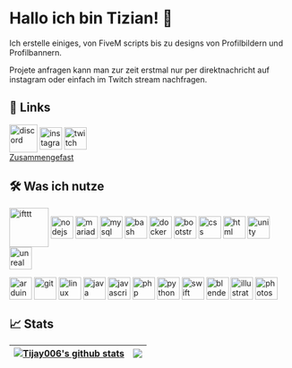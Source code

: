 # Hallo ich bin Tizian! 👋
Ich erstelle einiges, von FiveM scripts bis zu designs von Profilbildern und Profilbannern.

Projete anfragen kann man zur zeit erstmal nur per direktnachricht auf instagram oder einfach im Twitch stream nachfragen.

## 🔗 Links


<a href="https://dsc.gg/tijay006.exe" target="blank"><img align="center" src="https://raw.githubusercontent.com/rahuldkjain/github-profile-readme-generator/master/src/images/icons/Social/discord.svg" alt="discord" height="50" width="50" /></a>
<a href="https://www.instagram.com/tijay006" target="blank"><img align="center" src="https://raw.githubusercontent.com/rahuldkjain/github-profile-readme-generator/master/src/images/icons/Social/instagram.svg" alt="instagram" height="40" width="40" /></a>
<a href="https://www.twitch.tv/tijay06" target="blank"><img align="center" src="https://raw.githubusercontent.com/rahuldkjain/github-profile-readme-generator/master/src/images/icons/Social/twitch.svg" alt="twitch" height="40" width="40" /></a><br>
[Zusammengefast](https://direct.me/tijay006)

## 🛠 Was ich nutze
<img align="center" src="https://raw.githubusercontent.com/rahuldkjain/github-profile-readme-generator/master/src/images/icons/Automation/ifttt.svg" alt="ifttt" height="70" width="70" /></a>
<img align="center" src="https://github.com/rahuldkjain/github-profile-readme-generator/blob/master/src/images/icons/BackendDevelopment/nodejs.svg" alt="nodejs" height="40" width="40" /></a>
<img align="center" src="https://github.com/rahuldkjain/github-profile-readme-generator/blob/master/src/images/icons/Database/mariadb.svg" alt="mariadb" height="40" width="40" /></a>
<img align="center" src="https://github.com/rahuldkjain/github-profile-readme-generator/blob/master/src/images/icons/Database/mysql.svg" alt="mysql" height="40" width="40" /></a>
<img align="center" src="https://github.com/rahuldkjain/github-profile-readme-generator/blob/master/src/images/icons/Devops/bash.svg" alt="bash" height="40" width="40" /></a>
<img align="center" src="https://github.com/rahuldkjain/github-profile-readme-generator/blob/master/src/images/icons/Devops/docker.svg" alt="docker" height="40" width="40" /></a>
<img align="center" src="https://github.com/rahuldkjain/github-profile-readme-generator/blob/master/src/images/icons/FrontendDevelopment/bootstrap.svg" alt="bootstrap" height="40" width="40" /></a>
<img align="center" src="https://github.com/rahuldkjain/github-profile-readme-generator/blob/master/src/images/icons/FrontendDevelopment/css.svg" alt="css" height="40" width="40" /></a>
<img align="center" src="https://github.com/rahuldkjain/github-profile-readme-generator/blob/master/src/images/icons/FrontendDevelopment/html.svg" alt="html" height="40" width="40" /></a>
<img align="center" src="https://github.com/rahuldkjain/github-profile-readme-generator/blob/master/src/images/icons/GameEngines/unity.svg" alt="unity" height="40" width="40" /></a>
<img align="center" src="https://github.com/rahuldkjain/github-profile-readme-generator/blob/master/src/images/icons/GameEngines/unreal.svg" alt="unreal" height="40" width="40" /></a><br>

<img align="center" src="https://github.com/rahuldkjain/github-profile-readme-generator/blob/master/src/images/icons/Other/arduino.svg" alt="arduino" height="40" width="40" /></a>
<img align="center" src="https://github.com/rahuldkjain/github-profile-readme-generator/blob/master/src/images/icons/Other/git.svg" alt="git" height="40" width="40" /></a>
<img align="center" src="https://github.com/rahuldkjain/github-profile-readme-generator/blob/master/src/images/icons/Other/linux.svg" alt="linux" height="40" width="40" /></a>
<img align="center" src="https://github.com/rahuldkjain/github-profile-readme-generator/blob/master/src/images/icons/ProgrammingLanguages/java.svg" alt="java" height="40" width="40" /></a>
<img align="center" src="https://github.com/rahuldkjain/github-profile-readme-generator/blob/master/src/images/icons/ProgrammingLanguages/javascript.svg" alt="javascript" height="40" width="40" /></a>
<img align="center" src="https://github.com/rahuldkjain/github-profile-readme-generator/blob/master/src/images/icons/ProgrammingLanguages/php.svg" alt="php" height="40" width="40" /></a>
<img align="center" src="https://github.com/rahuldkjain/github-profile-readme-generator/blob/master/src/images/icons/ProgrammingLanguages/python.svg" alt="python" height="40" width="40" /></a>
<img align="center" src="https://github.com/rahuldkjain/github-profile-readme-generator/blob/master/src/images/icons/ProgrammingLanguages/swift.svg" alt="swift" height="40" width="40" /></a>
<img align="center" src="https://github.com/rahuldkjain/github-profile-readme-generator/blob/master/src/images/icons/Software/blender.svg" alt="blender" height="40" width="40" /></a>
<img align="center" src="https://github.com/rahuldkjain/github-profile-readme-generator/blob/master/src/images/icons/Software/illustrator.svg" alt="illustrator" height="40" width="40" /></a>
<img align="center" src="https://github.com/rahuldkjain/github-profile-readme-generator/blob/master/src/images/icons/Software/photoshop.svg" alt="photoshop" height="40" width="40" /></a>


## 📈 Stats
| <a href="https://github.com/tijay006/github-readme-stats"><img align="center" src="https://github-readme-stats.vercel.app/api?username=tijay006&show_icons=true&include_all_commits=true&theme=buefy&hide_border=true" alt="Tijay006's github stats" /></a> | <a href="https://github.com/tijay006/github-readme-stats"><img align="center" src="https://github-readme-stats.vercel.app/api/top-langs/?username=tijay006&layout=compact&theme=buefy&hide_border=true" /></a> |
| ------------- | ------------- |
